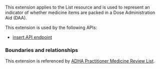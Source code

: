 This extension applies to the List resource and is used to represent an indicator of whether medicine items are packed in a Dose Administration Aid (DAA).

This extension is used by the following APIs:
* [insert API endpoint](StructureDefinition-TBD-1.html)


### Boundaries and relationships
This extension is referenced by 
[ADHA Practitioner Medicine Review List](StructureDefinition-dh-list-medication-use-pmr-1.html).